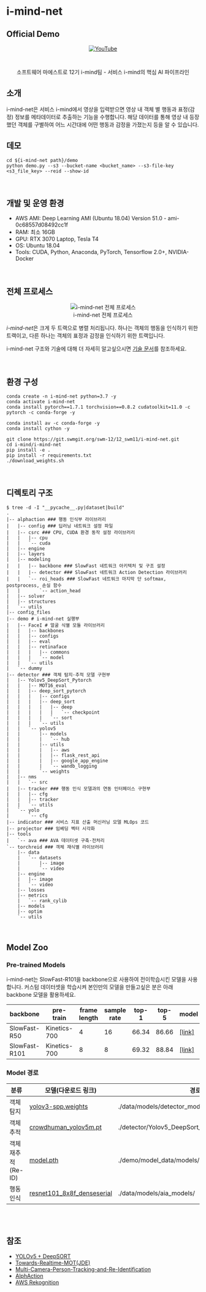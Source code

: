 # i-mind-net
## Official Demo
<div align='center'>

  [![YouTube](https://img.youtube.com/vi/VDkS72N5ALQ/0.jpg)](https://youtu.be/VDkS72N5ALQ)
</div>

<p>

  <div align='center'>
    <img src="https://drive.google.com/uc?export=view&id=1iuYrMebgLdJ7uIEd8D4KTjuSgyIB9RDr" alt="">
  </div>
</p>
<p>

  <div align='center'>
    <img src="https://drive.google.com/uc?export=view&id=1lhTuuC3Vzx-BXi4RfQFjYhWsO-FlP7o8" alt="">
  </div>
</p>

  <div align='center'>소프트웨어 마에스트로 12기 i-mind팀 - 서비스 i-mind의 핵심 AI 파이프라인</div>
</p>

## 소개
i-mind-net은 서비스 i-mind에서 영상을 입력받으면 영상 내 객체 별 행동과 표정(감정) 정보를 메타데이터로 추출하는 기능을 수행합니다. 해당 데이터를 통해 영상 내 등장했던 객체를 구별하여 어느 시간대에 어떤 행동과 감정을 가졌는지 등을 알 수 있습니다.

## 데모
```
cd ${i-mind-net path}/demo
python demo.py --s3 --bucket-name <bucket_name> --s3-file-key <s3_file_key> --reid --show-id
```

<br>

## 개발 및 운영 환경
<p>

- AWS AMI: Deep Learning AMI (Ubuntu 18.04) Version 51.0 - ami-0c68557d08492cc1f
- RAM: 최소 16GB
- GPU: RTX 3070 Laptop, Tesla T4
- OS: Ubuntu 18.04
- Tools: CUDA, Python, Anaconda, PyTorch, Tensorflow 2.0+, NVIDIA-Docker
</p>

<br>

## 전체 프로세스
<p>
  <div align="center">
    <figure>
        <img src="https://drive.google.com/uc?export=view&id=1iYWmfFo3YUyHv9JvUb9_QBbi4-rsT-Iu" alt="i-mind-net 전체 프로세스">
        <div align="center"><figcation>i-mind-net 전체 프로세스</figcation></div>
    </figure>
  </div>
</p>

<p>

*i-mind-net*은 크게 두 트랙으로 병렬 처리됩니다. 하나는 객체의 행동을 인식하기 위한 트랙이고, 다른 하나는 객체의 표정과 감정을 인식하기 위한 트랙입니다.
</p>
<p>

i-mind-net 구조와 기술에 대해 더 자세히 알고싶으시면 [기술 문서](https://github.com/DrMaemi/i-mind-net/blob/master/DESCRIPTION.md)를 참조하세요.
</p>


<br>

## 환경 구성
<p>


```
conda create -n i-mind-net python=3.7 -y
conda activate i-mind-net
conda install pytorch==1.7.1 torchvision==0.8.2 cudatoolkit=11.0 -c pytorch -c conda-forge -y

conda install av -c conda-forge -y
conda install cython -y

git clone https://git.swmgit.org/swm-12/12_swm11/i-mind-net.git
cd i-mind/i-mind-net
pip install -e .
pip install -r requirements.txt
./download_weights.sh
```
</p>

<br>

## 디렉토리 구조
```
$ tree -d -I "__pycache__.py|dataset|build"
.
|-- alphaction ### 행동 인식부 라이브러리
|   |-- config ### 딥러닝 네트워크 설정 파일
|   |-- csrc ### CPU, CUDA 환경 동작 설정 라이브러리
|   |   |-- cpu
|   |   `-- cuda
|   |-- engine
|   |-- layers
|   |-- modeling
|   |   |-- backbone ### SlowFast 네트워크 아키텍처 및 구조 설정
|   |   |-- detector ### SlowFast 네트워크 Action Detection 라이브러리
|   |   `-- roi_heads ### SlowFast 네트워크 마지막 단 softmax, postprocess, 손실 함수
|   |       `-- action_head
|   |-- solver
|   |-- structures
|   `-- utils
|-- config_files
|-- demo # i-mind-net 실행부
|   |-- FaceI # 얼굴 식별 모듈 라이브러리
|   |   |-- backbones
|   |   |-- configs
|   |   |-- eval
|   |   |-- retinaface
|   |   |   |-- commons
|   |   |   `-- model
|   |   `-- utils
|   `-- dummy
|-- detector ### 객체 탐지·추적 모델 구현부
|   |-- Yolov5_DeepSort_Pytorch
|   |   |-- MOT16_eval
|   |   |-- deep_sort_pytorch
|   |   |   |-- configs
|   |   |   |-- deep_sort
|   |   |   |   |-- deep
|   |   |   |   |   `-- checkpoint
|   |   |   |   `-- sort
|   |   |   `-- utils
|   |   `-- yolov5
|   |       |-- models
|   |       |   `-- hub
|   |       |-- utils
|   |       |   |-- aws
|   |       |   |-- flask_rest_api
|   |       |   |-- google_app_engine
|   |       |   `-- wandb_logging
|   |       `-- weights
|   |-- nms
|   |   `-- src
|   |-- tracker ### 행동 인식 모델과의 연동 인터페이스 구현부
|   |   |-- cfg
|   |   |-- tracker
|   |   `-- utils
|   `-- yolo
|       `-- cfg
|-- indicator ### 서비스 지표 산출 머신러닝 모델 MLOps 코드
|-- projector ### 임베딩 벡터 시각화
|-- tools
|   `-- ava ### AVA 데이터셋 구축·전처리
`-- torchreid ### 객체 재식별 라이브러리
    |-- data
    |   `-- datasets
    |       |-- image
    |       `-- video
    |-- engine
    |   |-- image
    |   `-- video
    |-- losses
    |-- metrics
    |   `-- rank_cylib
    |-- models
    |-- optim
    `-- utils
```

<br>

## Model Zoo
### Pre-trained Models
<p>i-mind-net는 SlowFast-R101을 backbone으로 사용하여 전이학습시킨 모델을 사용합니다. 커스텀 데이터셋을 학습시켜 본인만의 모델을 만들고싶은 분은 아래 backbone 모델을 활용하세요.</p>
<p>

| backbone | pre-train | frame length | sample rate | top-1 | top-5 | model |
| ------------- | ------------- | ------------- | ------------- | ------------- | ------------- | ------------- |
| SlowFast-R50 | Kinetics-700 | 4 | 16 | 66.34 | 86.66 | [[link]](https://drive.google.com/file/d/1bNcF295jxY4Zbqf0mdtsw9QifpXnvOyh/view?usp=sharing) |
| SlowFast-R101 | Kinetics-700 | 8 | 8 | 69.32 | 88.84 | [[link]](https://drive.google.com/file/d/1v1FdPUXBNRj-oKfctScT4L4qk8L1k3Gg/view?usp=sharing) |
</p>

### Model 경로
<p>


분류 | 모델(다운로드 링크) | 경로
--- | --- | ---
객체 탐지 | [yolov3-spp.weights](https://drive.google.com/open?id=1T13mXnPLu8JRelwh60BRR21f2TlGWBAM) | ./data/models/detector_models/
객체 추적 | [crowdhuman_yolov5m.pt](https://drive.google.com/file/d/1gglIwqxaH2iTvy6lZlXuAcMpd_U0GCUb/view?usp=sharing) | ./detector/Yolov5_DeepSort_Pytorch/yolov5/weights/
객체 재추적(Re-ID) | [model.pth](https://drive.google.com/file/d/1_LoiFYlsVu3ervIidYIMopodyBLswmi4/view?usp=sharing) | ./demo/model_data/models/
행동 인식 | [resnet101_8x8f_denseserial](https://drive.google.com/file/d/1DKHo0XoBjrTO2fHTToxbV0mAPzgmNH3x/view?usp=sharing) | ./data/models/aia_models/
</p>

<br><br>


## 참조
<p>

- [YOLOv5 + DeepSORT](https://github.com/mikel-brostrom/Yolov5_DeepSort_Pytorch)
- [Towards-Realtime-MOT(JDE)](https://github.com/Zhongdao/Towards-Realtime-MOT)
- [Multi-Camera-Person-Tracking-and-Re-Identification](https://github.com/samihormi/Multi-Camera-Person-Tracking-and-Re-Identification)
- [AlphAction](https://github.com/MVIG-SJTU/AlphAction)
- [AWS Rekognition](https://aws.amazon.com/ko/rekognition/)
</p>